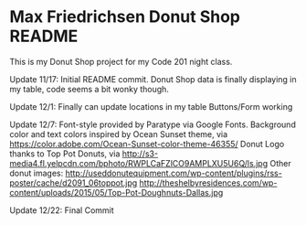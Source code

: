 Max Friedrichsen Donut Shop README
===================================

This is my Donut Shop project for my Code 201 night class.

Update 11/17:
  Initial README commit.
  Donut Shop data is finally displaying in my table, code seems a bit wonky though.

Update 12/1:
  Finally can update locations in my table
  Buttons/Form working

Update 12/7:
  Font-style provided by Paratype via Google Fonts.
  Background color and text colors inspired by Ocean Sunset theme, via https://color.adobe.com/Ocean-Sunset-color-theme-46355/
  Donut Logo thanks to Top Pot Donuts, via http://s3-media4.fl.yelpcdn.com/bphoto/RWPLCaFZlCO9AMPLXU5U6Q/ls.jpg
  Other donut images: http://useddonutequipment.com/wp-content/plugins/rss-poster/cache/d2091_06toppot.jpg
  http://theshelbyresidences.com/wp-content/uploads/2015/05/Top-Pot-Doughnuts-Dallas.jpg

Update 12/22:
  Final Commit
